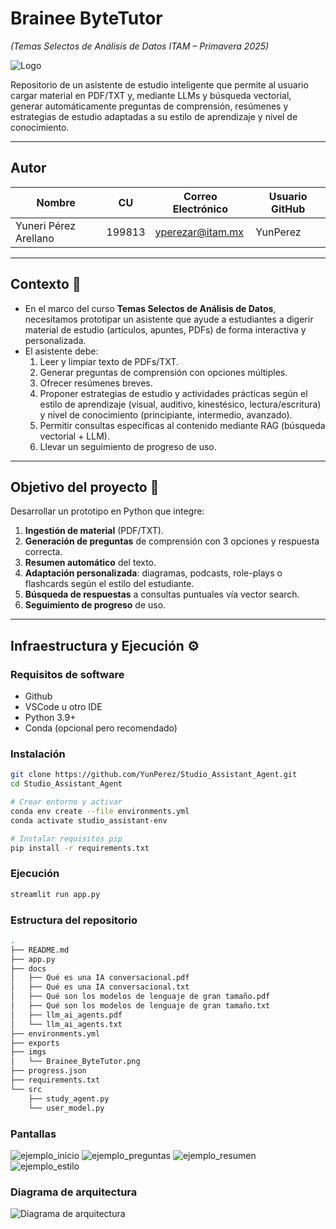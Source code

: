 # Brainee ByteTutor  
*(Temas Selectos de Análisis de Datos ITAM – Primavera 2025)*  

![Logo](imgs/Brainee_ByteTutor.png)

Repositorio de un asistente de estudio inteligente que permite al usuario cargar material en PDF/TXT y, mediante LLMs y búsqueda vectorial, generar automáticamente preguntas de comprensión, resúmenes y estrategias de estudio adaptadas a su estilo de aprendizaje y nivel de conocimiento.

---

## Autor

| Nombre                    | CU     | Correo Electrónico          | Usuario GitHub |
|---------------------------|--------|-----------------------------|----------------|
| Yuneri Pérez Arellano     | 199813 | yperezar@itam.mx            | YunPerez       |

---

## Contexto 🧠

- En el marco del curso **Temas Selectos de Análisis de Datos**, necesitamos prototipar un asistente que ayude a estudiantes a digerir material de estudio (artículos, apuntes, PDFs) de forma interactiva y personalizada.  
- El asistente debe:  
  1. Leer y limpiar texto de PDFs/TXT.  
  2. Generar preguntas de comprensión con opciones múltiples.  
  3. Ofrecer resúmenes breves.  
  4. Proponer estrategias de estudio y actividades prácticas según el estilo de aprendizaje (visual, auditivo, kinestésico, lectura/escritura) y nivel de conocimiento (principiante, intermedio, avanzado).  
  5. Permitir consultas específicas al contenido mediante RAG (búsqueda vectorial + LLM).  
  6. Llevar un seguimiento de progreso de uso.

---

## Objetivo del proyecto 🎯

Desarrollar un prototipo en Python que integre:  
1. **Ingestión de material** (PDF/TXT).  
2. **Generación de preguntas** de comprensión con 3 opciones y respuesta correcta.  
3. **Resumen automático** del texto.  
4. **Adaptación personalizada**: diagramas, podcasts, role-plays o flashcards según el estilo del estudiante.  
5. **Búsqueda de respuestas** a consultas puntuales vía vector search.  
6. **Seguimiento de progreso** de uso.

---

## Infraestructura y Ejecución ⚙

### Requisitos de software

- Github
- VSCode u otro IDE
- Python 3.9+  
- Conda (opcional pero recomendado) 

### Instalación

```bash
git clone https://github.com/YunPerez/Studio_Assistant_Agent.git
cd Studio_Assistant_Agent

# Crear entorno y activar
conda env create --file environments.yml
conda activate studio_assistant-env

# Instalar requisitos pip
pip install -r requirements.txt
```
### Ejecución

```bash
streamlit run app.py
```
### Estructura del repositorio

```bash
.
├── README.md
├── app.py
├── docs
│   ├── Qué es una IA conversacional.pdf
│   ├── Qué es una IA conversacional.txt
│   ├── Qué son los modelos de lenguaje de gran tamaño.pdf
│   ├── Qué son los modelos de lenguaje de gran tamaño.txt
│   ├── llm_ai_agents.pdf
│   └── llm_ai_agents.txt
├── environments.yml
├── exports
├── imgs
│   └── Brainee_ByteTutor.png
├── progress.json
├── requirements.txt
└── src
    ├── study_agent.py
    └── user_model.py
```

### Pantallas
![ejemplo_inicio](imgs/inicio.png)
![ejemplo_preguntas](imgs/preguntas.png)
![ejemplo_resumen](imgs/resumen.png)
![ejemplo_estilo](imgs/estilo.png)

### Diagrama de arquitectura
![Diagrama de arquitectura](imgs/arquitectura.png)